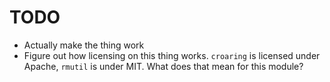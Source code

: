 # TODO

* Actually make the thing work
* Figure out how licensing on this thing works. `croaring` is licensed under Apache, `rmutil` is under MIT. What does that mean for this module?
